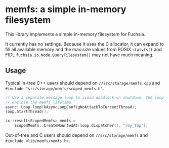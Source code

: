 # memfs: a simple in-memory filesystem

This library implements a simple in-memory filesystem for Fuchsia.

It currently has no settings. Because it uses the C allocator, it can expand to
fill all available memory and the max size values from POSIX `statvfs()` and FIDL
`fuchsia.io.Node.QueryFilesystem()` may not have much meaning.

## Usage

Typical in-tree C++ users should depend on `//src/storage/memfs:cpp` and
`#include "src/storage/memfs/scoped_memfs.h"`.

```cpp
// Use a separate message loop to avoid deadlock on shutdown. The loop should
// enclose the memfs lifetime.
async::Loop loop(kAsyncLoopConfigNoAttachToCurrentThread);
loop.StartThread();

zx::result<ScopedMemfs> memfs =
    ScopedMemfs::CreateMountedAt(loop.dispatcher(), "/my_tmp");
```

Out-of-tree and C users should depend on `//src/storage/memfs` and `#include <lib/memfs/memfs.h>`.

